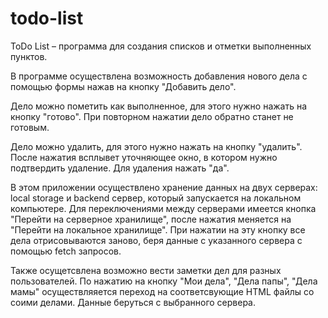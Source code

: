 # todo-list

ToDo List – программа для создания списков и отметки выполненных пунктов.

В программе осуществлена возможность добавления нового дела с помощью формы нажав на кнопку "Добавить дело".

Дело можно пометить как выполненное, для этого нужно нажать на кнопку "готово". При повторном нажатии дело обратно станет не готовым.

Дело можно удалить, для этого нужно нажать на кнопку "удалить". После нажатия всплывет уточняющее окно, в котором нужно подтвердить удаление. Для удаления нажать "да".

В этом приложении осуществлено хранение данных на двух серверах: local storage и backend сервер, который запускается на локальном компьютере. Для переключениями между серверами имеется кнопка "Перейти на серверное хранилище", после нажатия меняется на "Перейти на локальное хранилище". При нажатии на эту кнопку все дела отрисовываются заново, беря данные с указанного сервера с помощью fetch запросов.

Также осущетсвлена возможно вести заметки дел для разных пользователей. По нажатию на кнопку "Мои дела", "Дела папы", "Дела мамы" осуществляяется переход на соответсвующие HTML файлы со соими делами. Данные беруться с выбранного сервера.





